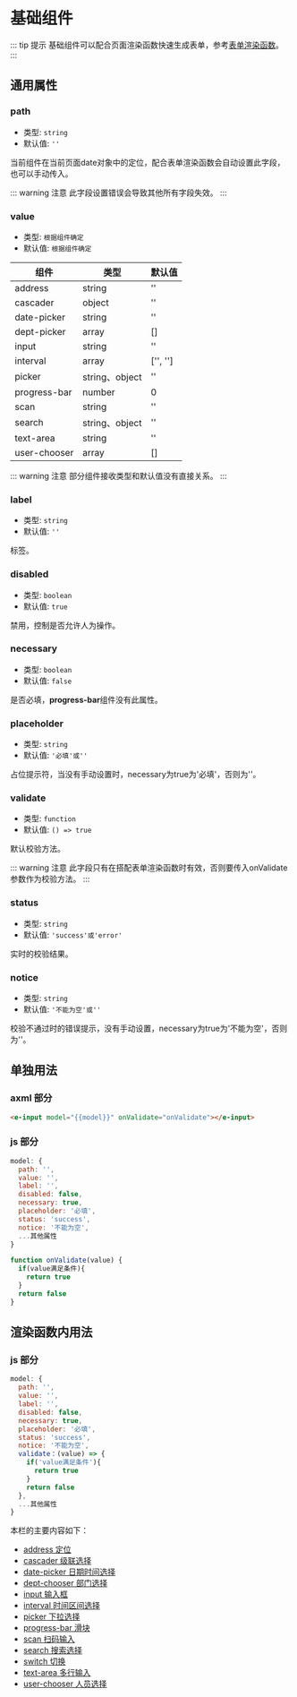 # 基础组件

::: tip 提示
基础组件可以配合页面渲染函数快速生成表单，参考[表单渲染函数](../../render/form.md)。
:::

## 通用属性

### path

- 类型: `string`
- 默认值: `''`

当前组件在当前页面date对象中的定位，配合表单渲染函数会自动设置此字段，也可以手动传入。

::: warning 注意
此字段设置错误会导致其他所有字段失效。
:::

### value

- 类型: `根据组件确定`
- 默认值: `根据组件确定`

|组件|类型|默认值|
|-|-|-|
|address|string|''|
|cascader|object|''|
|date-picker|string|''|
|dept-picker|array|[]|
|input|string|''|
|interval|array|['', '']|
|picker|string、object|''|
|progress-bar|number|0|
|scan|string|''|
|search|string、object|''|
|text-area|string|''|
|user-chooser|array|[]|

::: warning 注意
部分组件接收类型和默认值没有直接关系。
:::

### label

- 类型: `string`
- 默认值: `''`

标签。

### disabled

- 类型: `boolean`
- 默认值: `true`

禁用，控制是否允许人为操作。

### necessary

- 类型: `boolean`
- 默认值: `false`

是否必填，**progress-bar**组件没有此属性。

### placeholder

- 类型: `string`
- 默认值: `'必填'或''`

占位提示符，当没有手动设置时，necessary为true为'必填'，否则为''。

### validate

- 类型: `function`
- 默认值: `() => true`

默认校验方法。

::: warning 注意
此字段只有在搭配表单渲染函数时有效，否则要传入onValidate参数作为校验方法。
:::

### status

- 类型: `string`
- 默认值: `'success'或'error'`

实时的校验结果。

### notice

- 类型: `string`
- 默认值: `'不能为空'或''`

校验不通过时的错误提示，没有手动设置，necessary为true为'不能为空'，否则为''。

## 单独用法

### axml 部分

```html
<e-input model="{{model}}" onValidate="onValidate"></e-input>
```

### js 部分

```js
model: {
  path: '',
  value: '',
  label: '',
  disabled: false,
  necessary: true,
  placeholder: '必填',
  status: 'success',
  notice: '不能为空',
  ...其他属性
}

function onValidate(value) {
  if(value满足条件){
    return true
  }
  return false
}
```

## 渲染函数内用法

### js 部分

```js
model: {
  path: '',
  value: '',
  label: '',
  disabled: false,
  necessary: true,
  placeholder: '必填',
  status: 'success',
  notice: '不能为空',
  validate：(value) => {
    if('value满足条件'){
      return true
    }
    return false
  },
  ...其他属性
}
```

本栏的主要内容如下：

- [address 定位](./address.md)
- [cascader 级联选择](./cascader.md)
- [date-picker 日期时间选择](./date-picker.md)
- [dept-chooser 部门选择](./dept-chooser.md)
- [input 输入框](./input.md)
- [interval 时间区间选择](./interval.md)
- [picker 下拉选择](./picker.md)
- [progress-bar 滑块](./progress-bar.md)
- [scan 扫码输入](./scan.md)
- [search 搜索选择](./search.md)
- [switch 切换](./switch.md)
- [text-area 多行输入](./text-area.md)
- [user-chooser 人员选择](./user-chooser.md)